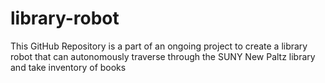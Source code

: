 # library-robot
This GitHub Repository is a part of an ongoing project to create a library robot that can autonomously traverse through the SUNY New Paltz library and take inventory of books

